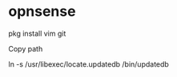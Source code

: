 # opnsense

pkg install vim git

<clipboard-copy>
  Copy path
</clipboard-copy>

ln -s /usr/libexec/locate.updatedb /bin/updatedb
